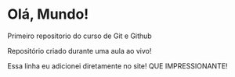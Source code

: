# Olá, Mundo!
 Primeiro repositorio do curso de Git e Github

 Repositório criado durante uma aula ao vivo!

 Essa linha eu adicionei diretamente no site! QUE IMPRESSIONANTE!
